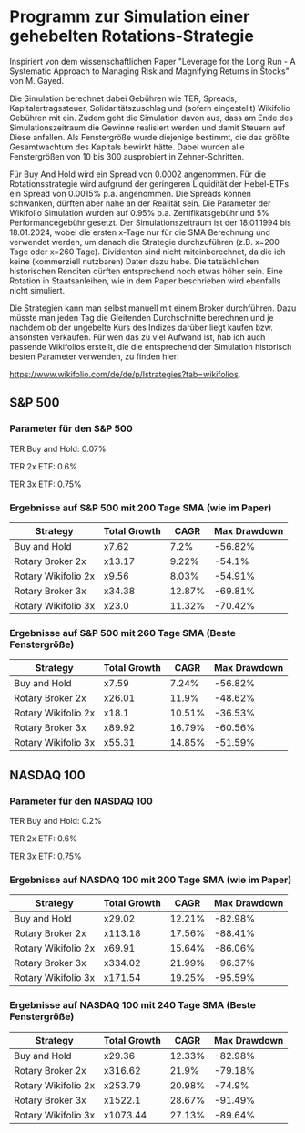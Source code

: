 # Programm zur Simulation einer gehebelten Rotations-Strategie
Inspiriert von dem wissenschaftlichen Paper "Leverage for the Long Run - A Systematic Approach to Managing Risk and Magnifying Returns in Stocks" von M. Gayed.

Die Simulation berechnet dabei Gebühren wie TER, Spreads, Kapitalertragssteuer, Solidaritätszuschlag und (sofern eingestellt) Wikifolio Gebühren mit ein.
Zudem geht die Simulation davon aus, dass am Ende des Simulationszeitraum die Gewinne realisiert werden und damit Steuern auf Diese anfallen.
Als Fenstergröße wurde diejenige bestimmt, die das größte Gesamtwachtum des Kapitals bewirkt hätte. Dabei wurden alle Fenstergrößen von 10 bis 300 ausprobiert in Zehner-Schritten.

Für Buy And Hold wird ein Spread von 0.0002 angenommen.
Für die Rotationsstrategie wird aufgrund der geringeren Liquidität der Hebel-ETFs ein Spread von 0.0015% p.a. angenommen. Die Spreads können schwanken, dürften aber nahe an der Realität sein.
Die Parameter der Wikifolio Simulation wurden auf 0.95% p.a. Zertifikatsgebühr und 5% Performancegebühr gesetzt.
Der Simulationszeitraum ist der 18.01.1994 bis 18.01.2024, wobei die ersten x-Tage nur für die SMA Berechnung und verwendet werden, um danach die Strategie durchzuführen (z.B. x=200 Tage oder x=260 Tage).
Dividenten sind nicht miteinberechnet, da die ich keine (kommerziell nutzbaren) Daten dazu habe. Die tatsächlichen historischen Renditen dürften entsprechend noch etwas höher sein.
Eine Rotation in Staatsanleihen, wie in dem Paper beschrieben wird ebenfalls nicht simuliert.

Die Strategien kann man selbst manuell mit einem Broker durchführen. Dazu müsste man jeden Tag die Gleitenden Durchschnitte berechnen und je nachdem ob der ungebelte Kurs des Indizes darüber liegt kaufen bzw. ansonsten verkaufen. Für wen das zu viel Aufwand ist, hab ich auch passende Wikifolios erstellt, die die entsprechend der Simulation historisch besten Parameter verwenden, zu finden hier:

https://www.wikifolio.com/de/de/p/lstrategies?tab=wikifolios.

## S&P 500
### Parameter für den S&P 500
TER Buy and Hold: 0.07%

TER 2x ETF: 0.6%

TER 3x ETF: 0.75%

### Ergebnisse auf S&P 500 mit 200 Tage SMA (wie im Paper)
| Strategy                   | Total Growth    | CAGR  | Max Drawdown  |
| -------------------------- | --------- | ----- | ------------- |
| Buy and Hold               | x7.62     | 7.2%  | -56.82%       |
| Rotary Broker 2x           | x13.17    | 9.22% | -54.1%        |
| Rotary Wikifolio 2x        | x9.56     | 8.03% | -54.91%       |
| Rotary Broker 3x           | x34.38    | 12.87%| -69.81%       |
| Rotary Wikifolio 3x        | x23.0     | 11.32%| -70.42%       |


### Ergebnisse auf S&P 500 mit 260 Tage SMA (Beste Fenstergröße)
| Strategy                | Total Growth   | CAGR   | Max Drawdown   |
|-------------------------|----------|--------|----------------|
| Buy and Hold            | x7.59    | 7.24%  | -56.82%        |
| Rotary Broker 2x        | x26.01   | 11.9%  | -48.62%        |
| Rotary Wikifolio 2x     | x18.1    | 10.51% | -36.53%        |
| Rotary Broker 3x        | x89.92   | 16.79% | -60.56%        |
| Rotary Wikifolio 3x     | x55.31   | 14.85% | -51.59%        |


## NASDAQ 100
### Parameter für den NASDAQ 100
TER Buy and Hold: 0.2%

TER 2x ETF: 0.6%

TER 3x ETF: 0.75%

### Ergebnisse auf NASDAQ 100 mit 200 Tage SMA (wie im Paper)
| Strategy                   | Total Growth   | CAGR    | Max Drawdown |
| -------------------------- | -------- | ------- | ------------ |
| Buy and Hold               | x29.02   | 12.21%  | -82.98%      |
| Rotary Broker 2x           | x113.18  | 17.56%  | -88.41%      |
| Rotary Wikifolio 2x        | x69.91   | 15.64%  | -86.06%      |
| Rotary Broker 3x           | x334.02  | 21.99%  | -96.37%      |
| Rotary Wikifolio 3x        | x171.54  | 19.25%  | -95.59%      |


### Ergebnisse auf NASDAQ 100 mit 240 Tage SMA (Beste Fenstergröße)
| Strategy                    | Total Growth    | CAGR   | Max Drawdown   |
|-----------------------------|-----------|--------|----------------|
| Buy and Hold                | x29.36    | 12.33% | -82.98%        |
| Rotary Broker 2x            | x316.62   | 21.9%  | -79.18%        |
| Rotary Wikifolio 2x         | x253.79   | 20.98% | -74.9%         |
| Rotary Broker 3x            | x1522.1   | 28.67% | -91.49%        |
| Rotary Wikifolio 3x         | x1073.44  | 27.13% | -89.64%        |
